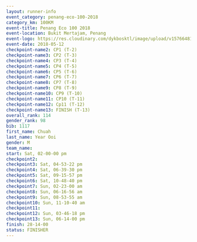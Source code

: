 ```yaml
--- 
layout: runner-info 
event_category: penang-eco-100-2018 
category_km: 100KM 
event-title: Penang Eco 100 2018 
event-location: Bukit Mertajam, Penang 
event-logo: https://res.cloudinary.com/dykbosktl/image/upload/v1576648106/Logo/Logo_lovxhg.jpg 
event-date: 2018-05-12 
checkpoint-name2: CP1 (T-2) 
checkpoint-name3: CP2 (T-3) 
checkpoint-name4: CP3 (T-4) 
checkpoint-name5: CP4 (T-5) 
checkpoint-name6: CP5 (T-6) 
checkpoint-name7: CP6 (T-7) 
checkpoint-name8: CP7 (T-8) 
checkpoint-name9: CP8 (T-9) 
checkpoint-name10: CP9 (T-10) 
checkpoint-name11: CP10 (T-11) 
checkpoint-name12: Cp11 (T-12) 
checkpoint-name13: FINISH (T-13) 
overall_rank: 114
gender_rank: 98
bib: 1117
first_name: Chuah
last_name: Year Ooi
gender: M
team_name: 
start: Sat, 02-00-00 pm
checkpoint2: 
checkpoint3: Sat, 04-53-22 pm
checkpoint4: Sat, 06-39-30 pm
checkpoint5: Sat, 09-15-57 pm
checkpoint6: Sat, 10-48-40 pm
checkpoint7: Sun, 02-23-00 am
checkpoint8: Sun, 06-16-56 am
checkpoint9: Sun, 08-53-55 am
checkpoint10: Sun, 11-10-40 am
checkpoint11: 
checkpoint12: Sun, 03-46-18 pm
checkpoint13: Sun, 06-14-00 pm
finish: 28-14-00
status: FINISHER
--- 
```

